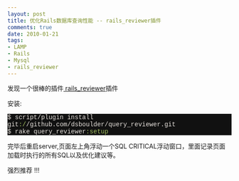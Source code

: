 ```yaml
---
layout: post
title: 优化Rails数据库查询性能 -- rails_reviewer插件
comments: true
date: 2010-01-21
tags:
- LAMP
- Rails
- Mysql
- rails_reviewer
---
```


<p>发现一个很棒的插件<a href="http://github.com/dsboulder/query_reviewer" target="_blank"> rails_reviewer</a>插件</p>
<p>安装:</p>
<div class="source" style='font-family: "[object HTMLOptionElement]","Consolas","Lucida Console","Courier New"; color: #e6e1dc; background-color: #111111;'>
<span style="color: #e6e1dc;">$</span> <span style="color: #e6e1dc;">script</span><span style="color: #e6e1dc;">/</span><span style="color: #e6e1dc;">plugin</span> <span style="color: #e6e1dc;">install</span> <span style="color: #e6e1dc;">git</span><span style="color: #a5c261;">:/</span><span style="color: #e6e1dc;">/</span><span style="color: #e6e1dc;">github</span><span style="color: #e6e1dc;">.</span><span style="color: #e6e1dc;">com</span><span style="color: #e6e1dc;">/</span><span style="color: #e6e1dc;">dsboulder</span><span style="color: #e6e1dc;">/</span><span style="color: #e6e1dc;">query_reviewer</span><span style="color: #e6e1dc;">.</span><span style="color: #e6e1dc;">git</span><br /><span style="color: #e6e1dc;">$</span> <span style="color: #e6e1dc;">rake</span> <span style="color: #e6e1dc;">query_reviewer</span><span style="color: #a5c261;">:setup</span>
</div>
<p>完毕后重启server,页面左上角浮动一个SQL CRITICAL浮动窗口，里面记录页面加载时执行的所有SQL以及优化建议等。</p>
<p>强烈推荐 !!!</p>				
